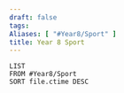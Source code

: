 ```yaml
---
draft: false
tags:
Aliases: [ "#Year8/Sport" ]
title: Year 8 Sport
---
```

```dataview
LIST
FROM #Year8/Sport  
SORT file.ctime DESC
```
